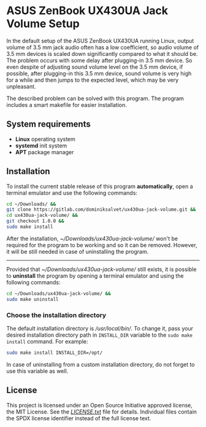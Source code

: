 # ASUS ZenBook UX430UA Jack Volume Setup

In the default setup of the ASUS ZenBook UX430UA running Linux, output volume of 3.5 mm jack audio often has a low coefficient, so audio volume of 3.5 mm devices is scaled down significantly compared to what it should be. The problem occurs with some delay after plugging-in 3.5 mm device. So even despite of adjusting sound volume level on the 3.5 mm device, if possible, after plugging-in this 3.5 mm device, sound volume is very high for a while and then jumps to the expected level, which may be very unpleasant.

The described problem can be solved with this program. The program includes a smart makefile for easier installation.

## System requirements

* **Linux** operating system
* **systemd** init system
* **APT** package manager

## Installation

To install the current stable release of this program **automatically**, open a terminal emulator and use the following commands:

```sh
cd ~/Downloads/ &&
git clone https://gitlab.com/dominiksalvet/ux430ua-jack-volume.git &&
cd ux430ua-jack-volume/ &&
git checkout 1.0.0 &&
sudo make install
```

After the installation, *~/Downloads/ux430ua-jack-volume/* won't be required for the program to be working and so it can be removed. However, it will be still needed in case of uninstalling the program.

---

Provided that *~/Downloads/ux430ua-jack-volume/* still exists, it is possible to **uninstall** the program by opening a terminal emulator and using the following commands:

```sh
cd ~/Downloads/ux430ua-jack-volume/ &&
sudo make uninstall
```

### Choose the installation directory

The default installation directory is */usr/local/bin/*. To change it, pass your desired installation directory path in `INSTALL_DIR` variable to the `sudo make install` command. For example:

```sh
sudo make install INSTALL_DIR=/opt/
```

In case of uninstalling from a custom installation directory, do not forget to use this variable as well.

## License

This project is licensed under an Open Source Initiative approved license, the MIT License. See the [*LICENSE.txt*](LICENSE.txt) file for details. Individual files contain the SPDX license identifier instead of the full license text.
